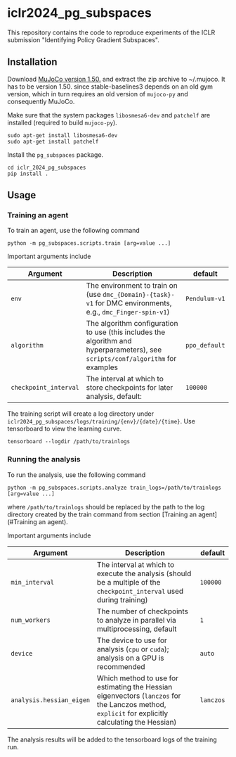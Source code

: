 # iclr2024_pg_subspaces
This repository contains the code to reproduce experiments of the ICLR submission "Identifying Policy Gradient Subspaces".

## Installation
Download [MuJoCo version 1.50.](https://www.roboti.us/download/mjpro150_linux.zip) and extract the zip archive to ~/.mujoco.
It has to be version 1.50. since stable-baselines3 depends on an old gym version, which in turn requires an old version of `mujoco-py` and consequently MuJoCo.

Make sure that the system packages `libosmesa6-dev` and `patchelf` are installed (required to build `mujoco-py`).
```
sudo apt-get install libosmesa6-dev
sudo apt-get install patchelf
```
Install the `pg_subspaces` package.
```
cd iclr_2024_pg_subspaces
pip install .
```

## Usage

### Training an agent
To train an agent, use the following command
```
python -m pg_subspaces.scripts.train [arg=value ...]
```
Important arguments include

| Argument              | Description                                                                                                                     | default       |
|-----------------------|---------------------------------------------------------------------------------------------------------------------------------|---------------|
| `env`                 | The environment to train on (use `dmc_{Domain}-{task}-v1` for DMC environments, e.g., `dmc_Finger-spin-v1`)                     | `Pendulum-v1` |
| `algorithm`           | The algorithm configuration to use (this includes the algorithm and hyperparameters), see `scripts/conf/algorithm` for examples | `ppo_default` |
| `checkpoint_interval` | The interval at which to store checkpoints for later analysis, default:                                                         | `100000`      |

The training script will create a log directory under `iclr2024_pg_subspaces/logs/training/{env}/{date}/{time}`.
Use tensorboard to view the learning curve.
```
tensorboard --logdir /path/to/trainlogs
```

### Running the analysis
To run the analysis, use the following command
```
python -m pg_subspaces.scripts.analyze train_logs=/path/to/trainlogs [arg=value ...]
```
where `/path/to/trainlogs` should be replaced by the path to the log directory created by the train command from section [Training an agent](#Training an agent).

Important arguments include

| Argument                 | Description                                                                                                                                       | default       |
|--------------------------|---------------------------------------------------------------------------------------------------------------------------------------------------|---------------|
| `min_interval`           | The interval at which to execute the analysis (should be a multiple of the `checkpoint_interval` used during training)                            | `100000`      |
| `num_workers`            | The number of checkpoints to analyze in parallel via multiprocessing, default                                                                     | `1`           |
| `device`                 | The device to use for analysis (`cpu` or `cuda`); analysis on a GPU is recommended                                                                | `auto`        |
| `analysis.hessian_eigen` | Which method to use for estimating the Hessian eigenvectors (`lanczos` for the Lanczos method, `explicit` for explicitly calculating the Hessian) | `lanczos`     |

The analysis results will be added to the tensorboard logs of the training run.
